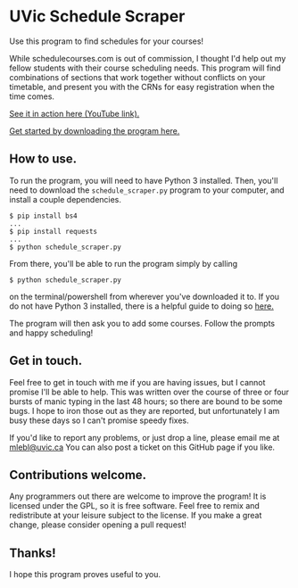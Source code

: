 UVic Schedule Scraper
=====================

Use this program to find schedules for your courses!

While schedulecourses.com is out of commission, I thought I'd help out my fellow students with their
course scheduling needs. This program will find combinations of sections that work together without
conflicts on your timetable, and present you with the CRNs for easy registration when the time comes.

[See it in action here (YouTube link).](https://youtu.be/BdfHxtnDEm8)

[Get started by downloading the program here.](https://github.com/blerchy/schedule-scraper/releases/)

## How to use.

To run the program, you will need to have Python 3 installed. Then,
you'll need to download the `schedule_scraper.py` program to your computer, and install a couple dependencies.

```
$ pip install bs4
...
$ pip install requests
...
$ python schedule_scraper.py
```

From there, you'll be able to run the program simply by calling 

```
$ python schedule_scraper.py
```

on the terminal/powershell from wherever you've downloaded it to. If you do not have Python 3 installed, there is a helpful
guide to doing so [here.](https://realpython.com/installing-python)

The program will then ask you to add some courses. Follow the prompts and happy scheduling!

## Get in touch.

Feel free to get in touch with me if you are having issues, but I cannot promise I'll be able to help.
This was written over the course of three or four bursts of manic typing in the last 48 hours; so there
are bound to be some bugs. I hope to iron those out as they are reported, but unfortunately I am
busy these days so I can't promise speedy fixes.

If you'd like to report any problems, or just drop a line, please email me at [mlebl@uvic.ca](mailto:mlebl@uvic.ca)
You can also post a ticket on this GitHub page if you like.

## Contributions welcome.

Any programmers out there are welcome to improve the program! It is licensed under the GPL, so it is
free software. Feel free to remix and redistribute at your leisure subject to the license. If you make
a great change, please consider opening a pull request!

## Thanks!

I hope this program proves useful to you.


